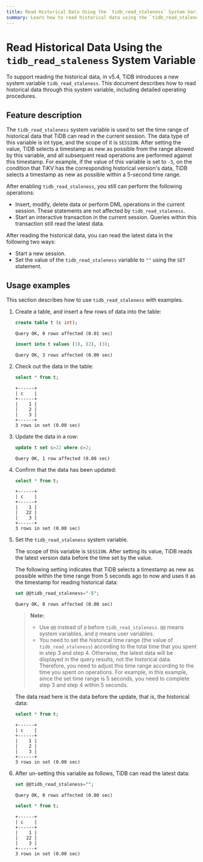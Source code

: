 ```yaml
---
title: Read Historical Data Using the `tidb_read_staleness` System Variable
summary: Learn how to read historical data using the `tidb_read_staleness` system variable.
---
```


# Read Historical Data Using the `tidb_read_staleness` System Variable

To support reading the historical data, in v5.4, TiDB introduces a new system variable `tidb_read_staleness`. This document describes how to read historical data through this system variable, including detailed operating procedures.

## Feature description

The `tidb_read_staleness` system variable is used to set the time range of historical data that TiDB can read in the current session. The data type of this variable is int type, and the scope of it is `SESSION`. After setting the value, TiDB selects a timestamp as new as possible from the range allowed by this variable, and all subsequent read operations are performed against this timestamp. For example, if the value of this variable is set to `-5`, on the condition that TiKV has the corresponding historical version's data, TiDB selects a timestamp as new as possible within a 5-second time range.

After enabling `tidb_read_staleness`, you still can perform the following operations:

- Insert, modify, delete data or perform DML operations in the current session. These statements are not affected by `tidb_read_staleness`.
- Start an interactive transaction in the current session. Queries within this transaction still read the latest data.

After reading the historical data, you can read the latest data in the following two ways:

- Start a new session.
- Set the value of the `tidb_read_staleness` variable to `""` using the `SET` statement.

## Usage examples

This section describes how to use `tidb_read_staleness` with examples.

1. Create a table, and insert a few rows of data into the table:

    
    ```sql
    create table t (c int);
    ```

    ```
    Query OK, 0 rows affected (0.01 sec)
    ```

    
    ```sql
    insert into t values (1), (2), (3);
    ```

    ```
    Query OK, 3 rows affected (0.00 sec)
    ```

2. Check out the data in the table:

    
    ```sql
    select * from t;
    ```

    ```
    +------+
    | c    |
    +------+
    |    1 |
    |    2 |
    |    3 |
    +------+
    3 rows in set (0.00 sec)
    ```

3. Update the data in a row:

    
    ```sql
    update t set c=22 where c=2;
    ```

    ```
    Query OK, 1 row affected (0.00 sec)
    ```

4. Confirm that the data has been updated:

    
    ```sql
    select * from t;
    ```

    ```
    +------+
    | c    |
    +------+
    |    1 |
    |   22 |
    |    3 |
    +------+
    3 rows in set (0.00 sec)
    ```

5. Set the `tidb_read_staleness` system variable.

    The scope of this variable is `SESSION`. After setting its value, TiDB reads the latest version data before the time set by the value.

    The following setting indicates that TiDB selects a timestamp as new as possible within the time range from 5 seconds ago to now and uses it as the timestamp for reading historical data:

    
    ```sql
    set @@tidb_read_staleness="-5";
    ```

    ```
    Query OK, 0 rows affected (0.00 sec)
    ```

    > **Note:**
    >
    >  - Use `@@` instead of `@` before `tidb_read_staleness`. `@@` means system variables, and `@` means user variables.
    >  - You need to set the historical time range (the value of `tidb_read_staleness`) according to the total time that you spent in step 3 and step 4. Otherwise, the latest data will be displayed in the query results, not the historical data. Therefore, you need to adjust this time range according to the time you spent on operations. For example, in this example, since the set time range is 5 seconds, you need to complete step 3 and step 4 within 5 seconds.

    The data read here is the data before the update, that is, the historical data:

    
    ```sql
    select * from t;
    ```

    ```
    +------+
    | c    |
    +------+
    |    1 |
    |    2 |
    |    3 |
    +------+
    3 rows in set (0.00 sec)
    ```

6. After un-setting this variable as follows, TiDB can read the latest data:

    
    ```sql
    set @@tidb_read_staleness="";
    ```

    ```
    Query OK, 0 rows affected (0.00 sec)
    ```

    
    ```sql
    select * from t;
    ```

    ```
    +------+
    | c    |
    +------+
    |    1 |
    |   22 |
    |    3 |
    +------+
    3 rows in set (0.00 sec)
    ```